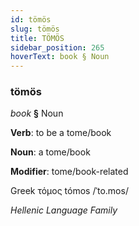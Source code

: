 ```yaml
---
id: tömös
slug: tömös
title: TÖMÖS
sidebar_position: 265
hoverText: book § Noun
---
```


### tömös

*book* **§** Noun

**Verb**: to be a tome/book

**Noun**: a tome/book

**Modifier**: tome/book-related

Greek τόμος tómos /ˈto.mos/

*Hellenic Language Family*
